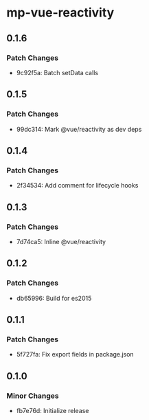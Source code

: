 # mp-vue-reactivity

## 0.1.6

### Patch Changes

- 9c92f5a: Batch setData calls

## 0.1.5

### Patch Changes

- 99dc314: Mark @vue/reactivity as dev deps

## 0.1.4

### Patch Changes

- 2f34534: Add comment for lifecycle hooks

## 0.1.3

### Patch Changes

- 7d74ca5: Inline @vue/reactivity

## 0.1.2

### Patch Changes

- db65996: Build for es2015

## 0.1.1

### Patch Changes

- 5f727fa: Fix export fields in package.json

## 0.1.0

### Minor Changes

- fb7e76d: Initialize release
